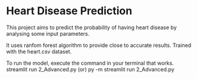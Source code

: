 # Heart Disease Prediction
This project aims to predict the probability of having heart disease by analysing some input parameters.

It uses ranfom forest algorithm to provide close to accurate results.
Trained with the heart.csv dataset.

To run the model, execute the command in your terminal that works.
streamlit run 2_Advanced.py (or)
py -m streamlit run 2_Advanced.py
